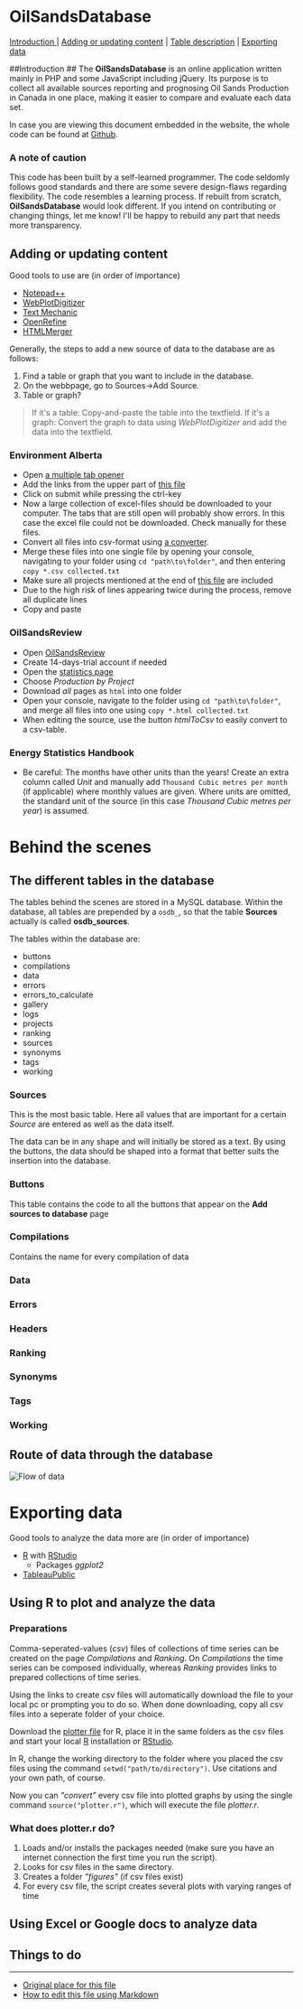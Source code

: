 # OilSandsDatabase

[Introduction ](#introduction)
| [Adding or updating content](#adding-or-updating-content)
| [Table description](#the-different-tables-in-the-database)
| [Exporting data](#exporting-data)

##Introduction ##
The **OilSandsDatabase** is an online application written mainly in PHP and some JavaScript including jQuery. Its purpose is to collect all available sources reporting and prognosing Oil Sands Production in Canada in one place, making it easier to compare and evaluate each data set. 

In case you are viewing this document embedded in the website, the whole code can be found at [Github](https://github.com/fridde/OilSandsDatabase).

### A note of caution
This code has been built by a self-learned programmer. The code seldomly follows good standards and there are some severe design-flaws regarding flexibility. The code resembles a learning process. If rebuilt from scratch, **OilSandsDatabase** would look different. If you intend on contributing or changing things, let me know! I'll be happy to rebuild any part that needs more transparency.

## Adding or updating content 

Good tools to use are (in order of importance)
* [Notepad++](http://notepad-plus-plus.org/download)
* [WebPlotDigitizer][WebPlotDigitizer]
* [Text Mechanic](http://textmechanic.com/)
* [OpenRefine][OpenRefine]
* [HTMLMerger](http://www.iterati.org/ebookTools/vHtmlMerger/)

Generally, the steps to add a new source of data to the database are as follows:
  
1. Find a table or graph that you want to include in the database.
2. On the webbpage, go to Sources->Add Source.
3.  Table or graph?

  > If it's a table: Copy-and-paste the table into the textfield.
  > If it's a graph: Convert the graph to data using _WebPlotDigitizer_ and add the data into the textfield.


### Environment Alberta

* Open [a multiple tab opener](http://www.rapidlinkr.com/)
* Add the links from the upper part of [this file][EnvironmentFile]
* Click on submit while pressing the ctrl-key
* Now a large collection of excel-files should be downloaded to your computer. The tabs that are still open will probably show errors. In this case the excel file could not be downloaded. Check manually for these files.
* Convert all files into csv-format using [a converter](http://xls2csv.genxcrowd.com/download).
* Merge these files into one single file by opening your console, navigating to your folder using `cd "path\to\folder"`, and then entering `copy *.csv collected.txt`
* Make sure all projects mentioned at the end of [this file][EnvironmentFile] are included
* Due to the high risk of lines appearing twice during the process, remove all duplicate lines
* Copy and paste

### OilSandsReview

* Open [OilSandsReview](http://www.oilsandsreview.com/)
* Create 14-days-trial account if needed
* Open the [statistics page](http://www.oilsandsreview.com/statistics/production.asp)
* Choose _Production by Project_
* Download _all_ pages as `html` into one folder
* Open your console, navigate to the folder using `cd "path\to\folder"`, and merge all files into one using `copy *.html collected.txt`
* When editing the source, use the button _htmlToCsv_ to easily convert to a csv-table.

### Energy Statistics Handbook

* Be careful: The months have other units than the years! Create an extra column called _Unit_ and manually add `Thousand Cubic metres per month` (if applicable) where monthly values are given. Where units are omitted, the standard unit of the source (in this case _Thousand Cubic metres per year_) is assumed.

# Behind the scenes
## The different tables in the database

The tables behind the scenes are stored in a MySQL database. Within the database, all tables are prepended by a `osdb_`, so that the table __Sources__ actually is called __osdb_sources__.

The tables within the database are: 
* buttons
* compilations
* data
* errors
* errors\_to\_calculate
* gallery
* logs
* projects
* ranking
* sources
* synonyms
* tags
* working

### Sources
This is the most basic table. Here all values that are important for a certain _Source_ are entered as well as the data itself. 

The data can be in any shape and will initially be stored as a text. By using the buttons, the data should be shaped into a format that better suits the insertion into the database. 

### Buttons
This table contains the code to all the buttons that appear on the __Add sources to database__ page

### Compilations
Contains the name for every compilation of data
### Data
### Errors
### Headers
### Ranking

### Synonyms
### Tags
### Working

## Route of data through the database

![Flow of data](https://raw.github.com/fridde/OilSandsDatabase/master/downloads/flow_of_data001.jpg)

# Exporting data


Good tools to analyze the data more are (in order of importance) 

* [R][R] with [RStudio][RStudio]
  * Packages _ggplot2_   
* [TableauPublic][TableauPublic]

## Using R to plot and analyze the data

### Preparations

Comma-seperated-values (_csv_) files of collections of time series can be created on the page _Compilations_ and _Ranking_. On _Compilations_ the time series can be composed individually, whereas _Ranking_ provides links to prepared collections of time series.

Using the links to create csv files will automatically download the file to your local pc or prompting you to do so. 
When done downloading, copy all csv files into a seperate folder of your choice. 

Download the [plotter file][Plotter] for R, place it in the same folders as the csv files and start your local [R][R] installation or [RStudio][Rstudio]. 

In R, change the working directory to the folder where you placed the csv files using the command `setwd("path/to/directory")`. Use citations and your own path, of course.

Now you can _"convert"_ every csv file into plotted graphs by using the single command `source("plotter.r")`, which will execute the file _plotter.r_.

### What does plotter.r do?

1. Loads and/or installs the packages needed (make sure you have an internet connection the first time you run the script).
2. Looks for csv files in the same directory.
3. Creates a folder _"figures"_ (if csv files exist)
3. For every csv file, the script creates several plots with varying ranges of time

## Using Excel or Google docs to analyze data

## Things to do


---
* [Original place for this file][Readme]
* [How to edit this file using Markdown](https://github.com/fletcher/MultiMarkdown/blob/master/Documentation/Markdown%20Syntax.md)

[OpenRefine]: http://openrefine.org/
[WebPlotDigitizer]: http://arohatgi.info/WebPlotDigitizer/app/
[EnvironmentFile]: https://raw.githubusercontent.com/fridde/OilSandsDatabase/master/downloads/Environment%20Alberta%20Sources.txt
[TableauPublic]: https://www.tableausoftware.com/products/public
[R]: http://cran.r-project.org/
[RStudio]: http://www.rstudio.com/
[Readme]: https://github.com/fridde/OilSandsDatabase/blob/master/README.md
[Plotter]: http://www.hehl.se/oilsandsdatabase/download.php?fileName=plotter.r
